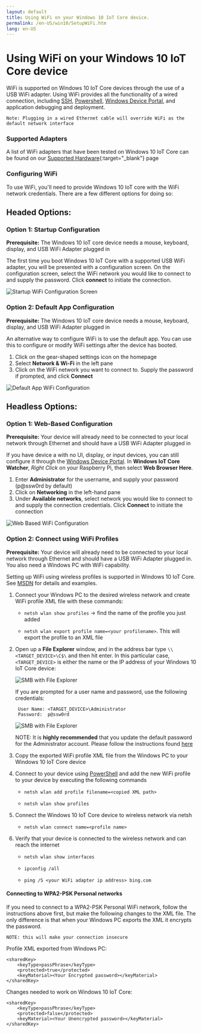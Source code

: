 ```yaml
---
layout: default
title: Using WiFi on your Windows 10 IoT Core device.
permalink: /en-US/win10/SetupWiFi.htm
lang: en-US
---
```


# Using WiFi on your Windows 10 IoT Core device

WiFi is supported on Windows 10 IoT Core devices through the use of a USB WiFi adapter. Using WiFi provides all the functionality of a wired connection,
including [SSH]({{site.baseurl}}/{{page.lang}}/win10/samples/SSH.htm), [Powershell]({{site.baseurl}}/{{page.lang}}/win10/samples/PowerShell.htm), [Windows Device Portal]({{site.baseurl}}/{{page.lang}}/win10/tools/DevicePortal.htm), and application debugging and deployment.

	Note: Plugging in a wired Ethernet cable will override WiFi as the default network interface

### <a name="WiFi_Devices"></a>Supported Adapters
A list of WiFi adapters that have been tested on Windows 10 IoT Core can be found on our [Supported Hardware]({{site.baseurl}}/{{page.lang}}/win10/SupportedInterfaces.htm#WiFi-Dongles){:target="_blank"} page

### Configuring WiFi
To use WiFi, you'll need to provide Windows 10 IoT core with the WiFi network credentials. There are a few different options for doing so:

## Headed Options:

### Option 1: Startup Configuration
**Prerequisite:** The Windows 10 IoT core device needs a mouse, keyboard, display, and USB WiFi Adapter plugged in

The first time you boot Windows 10 IoT Core with a supported USB WiFi adapter, you will be presented with a configuration screen.
On the configuration screen, select the WiFi network you would like to connect to and supply the password. Click **connect** to initiate the connection.

![Startup WiFi Configuration Screen]({{site.baseurl}}/images/SetupWiFi/WiFiStartupConfig.png)

### Option 2: Default App Configuration
**Prerequisite:** The Windows 10 IoT core device needs a mouse, keyboard, display, and USB WiFi Adapter plugged in

An alternative way to configure WiFi is to use the default app. You can use this to configure or modify WiFi settings after the device has booted.

1. Click on the gear-shaped settings icon on the homepage
2. Select **Network & Wi-Fi** in the left pane
3. Click on the WiFi network you want to connect to. Supply the password if prompted, and click **Connect**

![Default App WiFi Configuration]({{site.baseurl}}/images/SetupWiFi/DefaultAppWiFiConfig.png)

## Headless Options:

### Option 1: Web-Based Configuration
**Prerequisite:** Your device will already need to be connected to your local network through Ethernet and should have a USB WiFi Adapter plugged in

If you have device a with no UI, display, or input devices, you can still configure it through the [Windows Device Portal]({{site.baseurl}}/{{page.lang}}/win10/tools/DevicePortal.htm).
In **Windows IoT Core Watcher**, *Right Click* on your Raspberry Pi, then select **Web Browser Here**.

<!-- This content is replicated at en-US/win10/KitSetupRPI.md -->

1. Enter **Administrator** for the username, and supply your password (p@ssw0rd by default)
2. Click on **Networking** in the left-hand pane
3. Under **Available networks**, select network you would like to connect to and supply the connection credentials. Click **Connect** to initiate the connection

![Web Based WiFi Configuration]({{site.baseurl}}/images/SetupWiFi/WebBWiFiConfig.png)

<!-- End of Replicated Content -->


### Option 2: Connect using WiFi Profiles

**Prerequisite:** Your device will already need to be connected to your local network through Ethernet and should have a USB WiFi Adapter plugged in. You also need a Windows PC with WiFi capability.

Setting up WiFi using wireless profiles is supported in Windows 10 IoT Core. See [MSDN](https://msdn.microsoft.com/en-us/library/windows/desktop/aa369853) for details and examples.

1. Connect your Windows PC to the desired wireless network and create WiFi profile XML file with these commands:

    * `netsh wlan show profiles` -> find the name of the profile you just added

    * `netsh wlan export profile name=<your profilename>`. This will export the profile to an XML file

2. Open up a **File Explorer** window, and in the address bar type `\\<TARGET_DEVICE>\C$\` and then hit enter.  In this particular case, `<TARGET_DEVICE>` is either the name or the IP address of your Windows 10 IoT Core device:

    ![SMB with File Explorer]({{site.baseurl}}/images/DriverLab/smb1.png)

    If you are prompted for a user name and password, use the following credentials:

        User Name: <TARGET_DEVICE>\Administrator
        Password:  p@ssw0rd

    ![SMB with File Explorer]({{site.baseurl}}/images/DriverLab/cred1.png)

    NOTE: It is **highly recommended** that you update the default password for the Administrator account.  Please follow the instructions found [here]({{site.baseurl}}/{{page.lang}}/win10/samples/PowerShell.htm)

3. Copy the exported WiFi profile XML file from the Windows PC to your Windows 10 IoT Core device

4. Connect to your device using [PowerShell]({{site.baseurl}}/{{page.lang}}/win10/samples/PowerShell.htm) and add the new WiFi profile to your device by executing the following commands

    * `netsh wlan add profile filename=<copied XML path>`

    * `netsh wlan show profiles`

5. Connect the Windows 10 IoT Core device to wireless network via netsh

    * `netsh wlan connect name=<profile name>`

6. Verify that your device is connected to the wireless network and can reach the internet

    * `netsh wlan show interfaces`

    * `ipconfig /all`

    * `ping /S <your WiFi adapter ip address> bing.com`


#### Connecting to WPA2-PSK Personal networks

If you need to connect to a WPA2-PSK Personal WiFi network, follow the instructions above first, but make the following changes to the XML file. The only difference is that when your Windows PC exports the XML it encrypts the password.

    NOTE: this will make your connection insecure

Profile XML exported from Windows PC:

    <sharedKey>
        <keyType>passPhrase</keyType>
        <protected>true</protected>
        <keyMaterial><Your Encrypted password></keyMaterial>
    </sharedKey>


Changes needed to work on Windows 10 IoT Core:

    <sharedKey>
        <keyType>passPhrase</keyType>
        <protected>false</protected>
        <keyMaterial><Your Unencrypted password></keyMaterial>
    </sharedKey>
